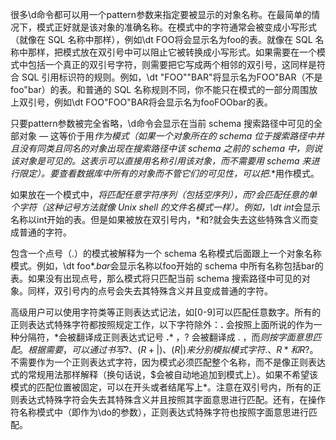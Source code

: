 很多\d命令都可以用一个pattern参数来指定要被显示的对象名称。在最简单的情况下，模式正好就是该对象的准确名称。在模式中的字符通常会被变成小写形式（就像在 SQL 名称中那样），例如\dt FOO将会显示名为foo的表。就像在 SQL 名称中那样，把模式放在双引号中可以阻止它被转换成小写形式。如果需要在一个模式中包括一个真正的双引号字符，则需要把它写成两个相邻的双引号，这同样是符合 SQL 引用标识符的规则。例如，\dt "FOO""BAR"将显示名为FOO"BAR（不是foo"bar）的表。和普通的 SQL 名称规则不同，你不能只在模式的一部分周围放上双引号，例如\dt FOO"FOO"BAR将会显示名为fooFOObar的表。

只要pattern参数被完全省略，\d命令会显示在当前 schema 搜索路径中可见的全部对象 — 这等价于用*作为模式（如果一个对象所在的 schema 位于搜索路径中并且没有同类且同名的对象出现在搜索路径中该 schema 之前的 schema 中，则说该对象是可见的。这表示可以直接用名称引用该对象，而不需要用 schema 来进行限定）。要查看数据库中所有的对象而不管它们的可见性，可以把*.*用作模式。

如果放在一个模式中，*将匹配任意字符序列（包括空序列），而?会匹配任意的单个字符（这种记号方法就像 Unix shell 的文件名模式一样）。例如，\dt int*会显示名称以int开始的表。但是如果被放在双引号内，*和?就会失去这些特殊含义而变成普通的字符。

包含一个点号（.）的模式被解释为一个 schema 名称模式后面跟上一个对象名称模式。例如，\dt foo*.*bar*会显示名称以foo开始的 schema 中所有名称包括bar的表。如果没有出现点号，那么模式将只匹配当前 schema 搜索路径中可见的对象。同样，双引号内的点号会失去其特殊含义并且变成普通的字符。

高级用户可以使用字符类等正则表达式记法，如[0-9]可以匹配任意数字。所有的正则表达式特殊字符都按照规定工作，以下字符除外：**.** 会按照上面所说的作为一种分隔符，\*会被翻译成正则表达式记号 **.*** ，? 会被翻译成 . ，而$则按字面意思匹配。根据需要，可以通过书写?、(R+|)、(R|)来分别模拟模式字符 .、R*和R?。$不需要作为一个正则表达式字符，因为模式必须匹配整个名称，而不是像正则表达式的常规用法那样解释（换句话说，$会被自动地追加到模式上）。如果不希望该模式的匹配位置被固定，可以在开头或者结尾写上*。注意在双引号内，所有的正则表达式特殊字符会失去其特殊含义并且按照其字面意思进行匹配。还有，在操作符名称模式中（即作为\do的参数），正则表达式特殊字符也按照字面意思进行匹配。
